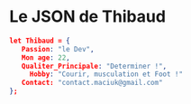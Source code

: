 # Le JSON de Thibaud

```json
let Thibaud = {
   Passion: "le Dev",
   Mon age: 22,
   Qualiter_Principale: "Determiner !",
	 Hobby: "Courir, musculation et Foot !"
   Contact: "contact.maciuk@gmail.com"
};
```
